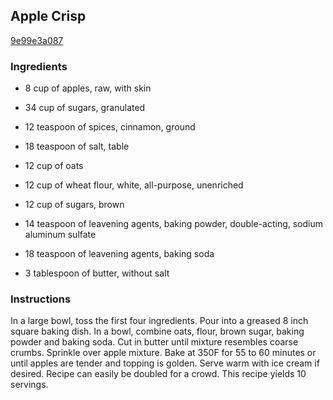 ## Apple Crisp

[9e99e3a087](http://www.food.com/recipe/apple-crisp-186441)

### Ingredients

 - 8 cup of apples, raw, with skin

 - 34 cup of sugars, granulated

 - 12 teaspoon of spices, cinnamon, ground

 - 18 teaspoon of salt, table

 - 12 cup of oats

 - 12 cup of wheat flour, white, all-purpose, unenriched

 - 12 cup of sugars, brown

 - 14 teaspoon of leavening agents, baking powder, double-acting, sodium aluminum sulfate

 - 18 teaspoon of leavening agents, baking soda

 - 3 tablespoon of butter, without salt

### Instructions

In a large bowl, toss the first four ingredients. Pour into a greased 8 inch square baking dish. In a bowl, combine oats, flour, brown sugar, baking powder and baking soda. Cut in butter until mixture resembles coarse crumbs. Sprinkle over apple mixture. Bake at 350F for 55 to 60 minutes or until apples are tender and topping is golden. Serve warm with ice cream if desired. Recipe can easily be doubled for a crowd. This recipe yields 10 servings.